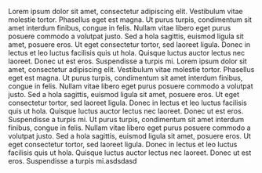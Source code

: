 Lorem ipsum dolor sit amet, consectetur adipiscing elit. Vestibulum vitae molestie tortor. Phasellus eget est magna.
 Ut purus turpis, condimentum sit amet interdum finibus, congue in felis. Nullam vitae libero eget purus posuere commodo a volutpat justo.
  Sed a hola sagittis, euismod ligula sit amet, posuere eros. Ut eget consectetur tortor, sed laoreet ligula. Donec in lectus et leo luctus
  facilisis quis ut hola. Quisque luctus auctor lectus nec laoreet. Donec ut est eros. Suspendisse a turpis mi.
Lorem ipsum dolor sit amet, consectetur adipiscing elit. Vestibulum vitae molestie tortor. Phasellus eget est magna.
 Ut purus turpis, condimentum sit amet interdum finibus, congue in felis. Nullam vitae libero eget purus posuere commodo a volutpat justo.
  Sed a hola sagittis, euismod ligula sit amet, posuere eros. Ut eget consectetur tortor, sed laoreet ligula. Donec in lectus et leo luctus
  facilisis quis ut hola. Quisque luctus auctor lectus nec laoreet. Donec ut est eros. Suspendisse a turpis mi.
Ut purus turpis, condimentum sit amet interdum finibus, congue in felis. Nullam vitae libero eget purus posuere commodo a volutpat justo.
  Sed a hola sagittis, euismod ligula sit amet, posuere eros. Ut eget consectetur tortor, sed laoreet ligula. Donec in lectus et leo luctus
  facilisis quis ut hola. Quisque luctus auctor lectus nec laoreet. Donec ut est eros. Suspendisse a turpis mi.asdsdasd